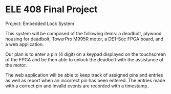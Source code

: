 # ELE 408 Final Project
Project: Embedded Lock System

This system will be composed of the following items: a deadbolt, plywood housing for deadbolt, TowerPro M995R motor, a DE1-Soc FPGA board, and a web application. 

Our plan is to enter a pin (4 digit) on a keypad displayed on the touchscreen of the FPGA and be then able to unlock the deadbolt with the assistance of the motor. 

The web application will be able to keep track of assigned pins and entries as well as report when an incorrect pin has been entered. The entries made with a correct pin and invalid events are recorded with a timestamp. 